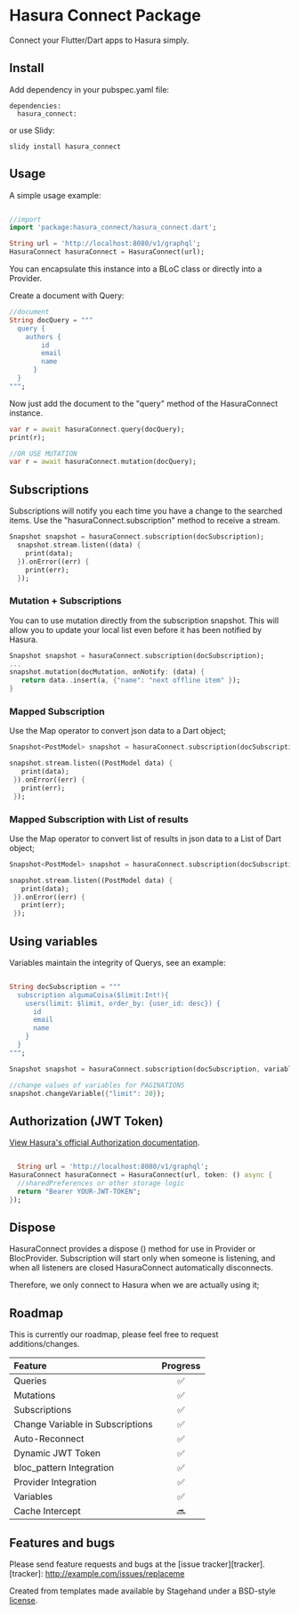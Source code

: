 # Hasura Connect Package

Connect your Flutter/Dart apps to Hasura simply.

## Install

Add dependency in your pubspec.yaml file:
```
dependencies:
  hasura_connect:
```
or use Slidy:
```
slidy install hasura_connect
```

## Usage

A simple usage example:

```dart

//import
import 'package:hasura_connect/hasura_connect.dart';

String url = 'http://localhost:8080/v1/graphql';
HasuraConnect hasuraConnect = HasuraConnect(url);

```
You can encapsulate this instance into a BLoC class or directly into a Provider.

Create a document with Query:

```dart
//document
String docQuery = """
  query {
    authors {
        id
        email
        name
      }
  }
""";

```
Now just add the document to the "query" method of the HasuraConnect instance.

```dart
var r = await hasuraConnect.query(docQuery);
print(r);

//OR USE MUTATION
var r = await hasuraConnect.mutation(docQuery);
```

## Subscriptions

Subscriptions will notify you each time you have a change to the searched items. Use the "hasuraConnect.subscription" method to receive a stream.

```dart
Snapshot snapshot = hasuraConnect.subscription(docSubscription);
  snapshot.stream.listen((data) {
    print(data);
  }).onError((err) {
    print(err);
  });

```

### Mutation + Subscriptions

You can to use mutation directly from the subscription snapshot. This will allow you to update your local list even before it has been notified by Hasura.

```dart
Snapshot snapshot = hasuraConnect.subscription(docSubscription);
...
snapshot.mutation(docMutation, onNotify: (data) {
   return data..insert(a, {"name": "next offline item" });
}

```

### Mapped Subscription

Use the Map operator to convert json data to a Dart object;

```dart
Snapshot<PostModel> snapshot = hasuraConnect.subscription(docSubscription).map((data) => PostModel.fromJson(data) );

snapshot.stream.listen((PostModel data) {
   print(data);
 }).onError((err) {
   print(err);
 });
```

### Mapped Subscription with List of results

Use the Map operator to convert list of results in json data to a List of Dart object;

```dart
Snapshot<PostModel> snapshot = hasuraConnect.subscription(docSubscription).map((posts) => posts.map<Post>((post) => PostModel.fromJson(post)).toList());

snapshot.stream.listen((PostModel data) {
   print(data);
 }).onError((err) {
   print(err);
 });
```


## Using variables

Variables maintain the integrity of Querys, see an example:

```dart

String docSubscription = """
  subscription algumaCoisa($limit:Int!){
    users(limit: $limit, order_by: {user_id: desc}) {
      id
      email
      name
    }
  }
""";

Snapshot snapshot = hasuraConnect.subscription(docSubscription, variables: {"limit": 10});

//change values of variables for PAGINATIONS
snapshot.changeVariable({"limit": 20});

```

## Authorization (JWT Token)

[View Hasura's official Authorization documentation](https://docs.hasura.io/1.0/graphql/manual/auth/index.html).

```dart

  String url = 'http://localhost:8080/v1/graphql';
HasuraConnect hasuraConnect = HasuraConnect(url, token: () async {
  //sharedPreferences or other storage logic
  return "Bearer YOUR-JWT-TOKEN";
});

```

## Dispose

HasuraConnect provides a dispose () method for use in Provider or BlocProvider.
Subscription will start only when someone is listening, and when all listeners are closed HasuraConnect automatically disconnects.

Therefore, we only connect to Hasura when we are actually using it;

## Roadmap

This is currently our roadmap, please feel free to request additions/changes.

| Feature                                | Progress |
| :------------------------------------- | :------: |
| Queries                                |    ✅    |
| Mutations                              |    ✅    |
| Subscriptions                          |    ✅    |
| Change Variable in Subscriptions       |    ✅    |
| Auto-Reconnect                         |    ✅    |
| Dynamic JWT Token                      |    ✅    |
| bloc_pattern Integration               |    ✅    |
| Provider Integration                   |    ✅    |
| Variables                              |    ✅    |
| Cache Intercept                        |    🔜    |

## Features and bugs

Please send feature requests and bugs at the [issue tracker][tracker].
[tracker]: http://example.com/issues/replaceme

Created from templates made available by Stagehand under a BSD-style
[license](https://github.com/dart-lang/stagehand/blob/master/LICENSE).
